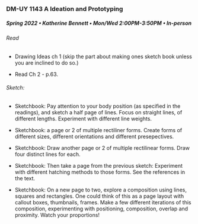 ### DM-UY 1143 A Ideation and Prototyping
##### Spring 2022 • Katherine Bennett • Mon/Wed 2:00PM-3:50PM • In-person

###### Read 

* Drawing Ideas ch 1 (skip the part about making ones sketch book unless you are inclined to do so.)

* Read Ch 2 - p.63.

###### Sketch:

 - Sketchbook: Pay attention to your body position (as specified in the readings), and sketch a half page of lines. Focus on straight lines, of different lengths. Experiment with different line weights.

 - Sketchbook: a page or 2 of multiple rectiliner forms. Create forms of different sizes, different orientations and different presepectives.

 - Sketchbook: Draw another page or 2 of multiple rectilinear forms. Draw four distinct lines for each. 

 - Sketchbook: Then take a page from the previous sketch: Experiment with different hatching methods to those forms. See the references in the text.

 - Sketchbook: On a new page to two, explore a composition using lines, squares and rectangles. One could think of this as a page layout with callout boxes, thumbnails, frames. Make a few different iterations of this composition, experimenting with positioning, composition, overlap and proximity. Watch your proportions! 